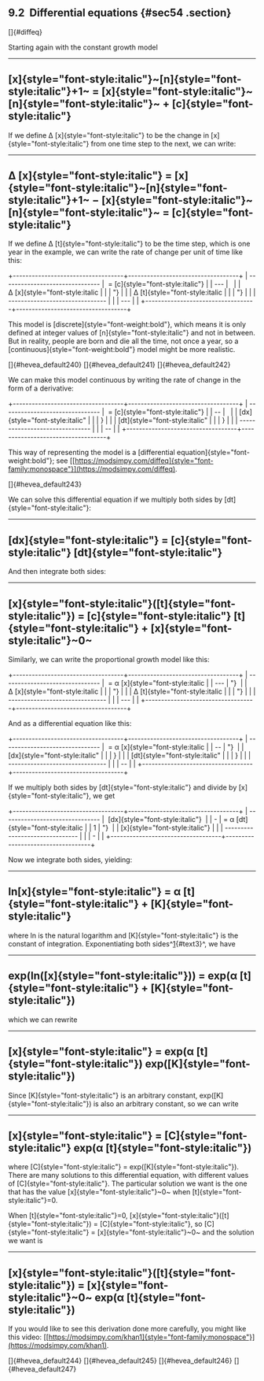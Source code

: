 ﻿9.2  Differential equations {#sec54 .section}
---------------------------

[]{#diffeq}

Starting again with the constant growth model

  ---------------------------------------------------------------------------------------------------------------------------------------------------------------------
  [x]{style="font-style:italic"}~[n]{style="font-style:italic"}+1~ = [x]{style="font-style:italic"}~[n]{style="font-style:italic"}~ + [c]{style="font-style:italic"} 
  ---------------------------------------------------------------------------------------------------------------------------------------------------------------------

If we define Δ [x]{style="font-style:italic"} to be the change in
[x]{style="font-style:italic"} from one time step to the next, we can
write:

  --------------------------------------------------------------------------------------------------------------------------------------------------------------------------------------------------------
  Δ [x]{style="font-style:italic"} = [x]{style="font-style:italic"}~[n]{style="font-style:italic"}+1~ − [x]{style="font-style:italic"}~[n]{style="font-style:italic"}~ = [c]{style="font-style:italic"} 
  --------------------------------------------------------------------------------------------------------------------------------------------------------------------------------------------------------

If we define Δ [t]{style="font-style:italic"} to be the time step, which
is one year in the example, we can write the rate of change per unit of
time like this:

+-----------------------------------+-----------------------------------+
|   ------------------------------- |  = [c]{style="font-style:italic"} |
| ---                               |                                   |
|    Δ [x]{style="font-style:italic |                                   |
| "}                                |                                   |
|    Δ [t]{style="font-style:italic |                                   |
| "}                                |                                   |
|   ------------------------------- |                                   |
| ---                               |                                   |
+-----------------------------------+-----------------------------------+

This model is [discrete]{style="font-weight:bold"}, which means it is
only defined at integer values of [n]{style="font-style:italic"} and not
in between. But in reality, people are born and die all the time, not
once a year, so a [continuous]{style="font-weight:bold"} model might be
more realistic.

[]{#hevea_default240} []{#hevea_default241} []{#hevea_default242}

We can make this model continuous by writing the rate of change in the
form of a derivative:

+-----------------------------------+-----------------------------------+
|   ------------------------------- |  = [c]{style="font-style:italic"} |
| --                                |                                   |
|    [dx]{style="font-style:italic" |                                   |
| }                                 |                                   |
|    [dt]{style="font-style:italic" |                                   |
| }                                 |                                   |
|   ------------------------------- |                                   |
| --                                |                                   |
+-----------------------------------+-----------------------------------+

This way of representing the model is a [differential
equation]{style="font-weight:bold"}; see
[[https://modsimpy.com/diffeq]{style="font-family:monospace"}](https://modsimpy.com/diffeq).

[]{#hevea_default243}

We can solve this differential equation if we multiply both sides by
[dt]{style="font-style:italic"}:

  ---------------------------------------------------------------------------------------------------
  [dx]{style="font-style:italic"} = [c]{style="font-style:italic"} [dt]{style="font-style:italic"} 
  ---------------------------------------------------------------------------------------------------

And then integrate both sides:

  ---------------------------------------------------------------------------------------------------------------------------------------------------------------------
  [x]{style="font-style:italic"}([t]{style="font-style:italic"}) = [c]{style="font-style:italic"} [t]{style="font-style:italic"} + [x]{style="font-style:italic"}~0~ 
  ---------------------------------------------------------------------------------------------------------------------------------------------------------------------

Similarly, we can write the proportional growth model like this:

+-----------------------------------+-----------------------------------+
|   ------------------------------- |  = α [x]{style="font-style:italic |
| ---                               | "}                                |
|    Δ [x]{style="font-style:italic |                                   |
| "}                                |                                   |
|    Δ [t]{style="font-style:italic |                                   |
| "}                                |                                   |
|   ------------------------------- |                                   |
| ---                               |                                   |
+-----------------------------------+-----------------------------------+

And as a differential equation like this:

+-----------------------------------+-----------------------------------+
|   ------------------------------- |  = α [x]{style="font-style:italic |
| --                                | "}                                |
|    [dx]{style="font-style:italic" |                                   |
| }                                 |                                   |
|    [dt]{style="font-style:italic" |                                   |
| }                                 |                                   |
|   ------------------------------- |                                   |
| --                                |                                   |
+-----------------------------------+-----------------------------------+

If we multiply both sides by [dt]{style="font-style:italic"} and divide
by [x]{style="font-style:italic"}, we get

+-----------------------------------+-----------------------------------+
|   ------------------------------- |  [dx]{style="font-style:italic"}  |
| -                                 | = α [dt]{style="font-style:italic |
|                  1                | "}                                |
|    [x]{style="font-style:italic"} |                                   |
|   ------------------------------- |                                   |
| -                                 |                                   |
+-----------------------------------+-----------------------------------+

Now we integrate both sides, yielding:

  -------------------------------------------------------------------------------------------------------
  ln[x]{style="font-style:italic"} = α [t]{style="font-style:italic"} + [K]{style="font-style:italic"} 
  -------------------------------------------------------------------------------------------------------

where ln is the natural logarithm and [K]{style="font-style:italic"} is
the constant of integration. Exponentiating both
sides^[1](#note3){#text3}^, we have

  -------------------------------------------------------------------------------------------------------------------
  exp(ln([x]{style="font-style:italic"})) = exp(α [t]{style="font-style:italic"} + [K]{style="font-style:italic"}) 
  -------------------------------------------------------------------------------------------------------------------

which we can rewrite

  -------------------------------------------------------------------------------------------------------------
  [x]{style="font-style:italic"} = exp(α [t]{style="font-style:italic"}) exp([K]{style="font-style:italic"}) 
  -------------------------------------------------------------------------------------------------------------

Since [K]{style="font-style:italic"} is an arbitrary constant,
exp([K]{style="font-style:italic"}) is also an arbitrary constant, so we
can write

  --------------------------------------------------------------------------------------------------------
  [x]{style="font-style:italic"} = [C]{style="font-style:italic"} exp(α [t]{style="font-style:italic"}) 
  --------------------------------------------------------------------------------------------------------

where [C]{style="font-style:italic"} =
exp([K]{style="font-style:italic"}). There are many solutions to this
differential equation, with different values of
[C]{style="font-style:italic"}. The particular solution we want is the
one that has the value [x]{style="font-style:italic"}~0~ when
[t]{style="font-style:italic"}=0.

When [t]{style="font-style:italic"}=0,
[x]{style="font-style:italic"}([t]{style="font-style:italic"}) =
[C]{style="font-style:italic"}, so [C]{style="font-style:italic"} =
[x]{style="font-style:italic"}~0~ and the solution we want is

  -------------------------------------------------------------------------------------------------------------------------------------------
  [x]{style="font-style:italic"}([t]{style="font-style:italic"}) = [x]{style="font-style:italic"}~0~ exp(α [t]{style="font-style:italic"}) 
  -------------------------------------------------------------------------------------------------------------------------------------------

If you would like to see this derivation done more carefully, you might
like this video:
[[https://modsimpy.com/khan1]{style="font-family:monospace"}](https://modsimpy.com/khan1).

[]{#hevea_default244} []{#hevea_default245} []{#hevea_default246}
[]{#hevea_default247}

